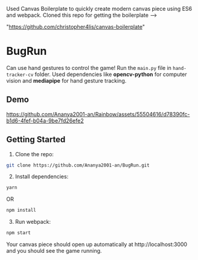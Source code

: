 Used Canvas Boilerplate to quickly create modern canvas piece using ES6 and webpack. Cloned this repo for getting the boilerplate -->

"https://github.com/christopher4lis/canvas-boilerplate"


# BugRun

Can use hand gestures to control the game! Run the `main.py` file in `hand-tracker-cv` folder. Used dependencies like **opencv-python** for computer vision and **mediapipe** for hand gesture tracking. 

## Demo

https://github.com/Ananya2001-an/Rainbow/assets/55504616/d78390fc-b1d6-4fef-b04a-9be7fd26efe2

## Getting Started

1. Clone the repo:
```bash
git clone https://github.com/Ananya2001-an/BugRun.git

```

2. Install dependencies:
```bash
yarn
```    
OR
```bash
npm install
```

3. Run webpack:
```bash
npm start
```

Your canvas piece should open up automatically at http://localhost:3000 and you should see the game running.

